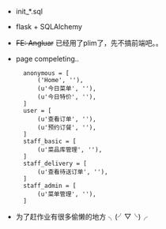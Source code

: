 - init\_\*.sql
- flask + SQLAlchemy
- ~~FE: Angluar~~ 已经用了plim了，先不搞前端吧。。
- page compeleting..

        anonymous = [
            ('Home', ''),
            (u'今日菜单', ''),
            (u'今日特价', ''),
        ]
        user = [
            (u'查看订单', ''),
            (u'预约订餐', ''),
        ]
        staff_basic = [
            (u'菜品库管理', ''),
        ]
        staff_delivery = [
            (u'查看待送订单', ''),
        ]
        staff_admin = [
            (u'菜单管理', ''),
        ]
- 为了赶作业有很多偷懒的地方 ╮(╯▽╰)╭

